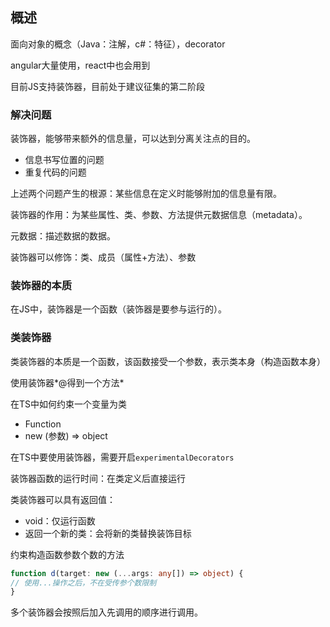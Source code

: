 ## 概述

面向对象的概念（Java：注解，c#：特征），decorator

angular大量使用，react中也会用到

目前JS支持装饰器，目前处于建议征集的第二阶段

### 解决问题

装饰器，能够带来额外的信息量，可以达到分离关注点的目的。

- 信息书写位置的问题
- 重复代码的问题

上述两个问题产生的根源：某些信息在定义时能够附加的信息量有限。

装饰器的作用：为某些属性、类、参数、方法提供元数据信息（metadata）。

元数据：描述数据的数据。

装饰器可以修饰：类、成员（属性+方法）、参数

### 装饰器的本质

在JS中，装饰器是一个函数（装饰器是要参与运行的）。

### 类装饰器

类装饰器的本质是一个函数，该函数接受一个参数，表示类本身（构造函数本身）

使用装饰器*@得到一个方法*

在TS中如何约束一个变量为类

- Function
- new (参数) => object

在TS中要使用装饰器，需要开启`experimentalDecorators`

装饰器函数的运行时间：在类定义后直接运行

类装饰器可以具有返回值：

- void：仅运行函数
- 返回一个新的类：会将新的类替换装饰目标

约束构造函数参数个数的方法

```typescript
function d(target: new (...args: any[]) => object) {
// 使用...操作之后，不在受传参个数限制
}
```

多个装饰器会按照后加入先调用的顺序进行调用。
